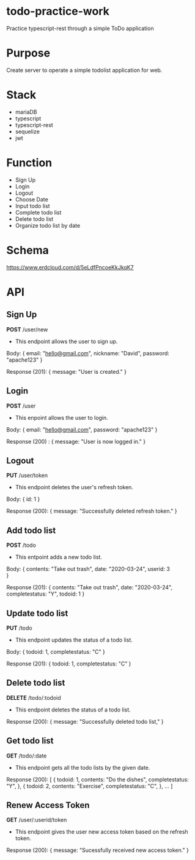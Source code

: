 # todo-practice-work
Practice typescript-rest through a simple ToDo application 

# Purpose

Create server to operate a simple todolist application for web. 

# Stack
- mariaDB
- typescript
- typescript-rest
- sequelize
- jwt

# Function 
- Sign Up
- Login
- Logout
- Choose Date
- Input todo list
- Complete todo list
- Delete todo list
- Organize todo list by date

# Schema
https://www.erdcloud.com/d/5eLdfPncoeKkJkqK7

# API

## Sign Up

**POST** /user/new
- This endpoint allows the user to sign up. 

Body: {
    email: "hello@gmail.com",
    nickname: "David",
    password: "apache123"
}

Response (201): {
    message: "User is created."
}

## Login

**POST** /user
- This enpoint allows the user to login.

Body: {
    email: "hello@gmail.com",
    password: "apache123"
}

Response (200) : {
    message: "User is now logged in."
}

## Logout

**PUT** /user/token
- This endpoint deletes the user's refresh token. 

Body: {
    id: 1
}

Response (200): {
    message: "Successfully deleted refresh token."
}

## Add todo list

**POST** /todo
- This entpoint adds a new todo list. 

Body: {
    contents: "Take out trash",
    date: "2020-03-24",
    userid: 3    
}

Response (201): {
    contents: "Take out trash",
    date: "2020-03-24",
    completestatus: "Y",
    todoid: 1
}

## Update todo list

**PUT** /todo
- This endpoint updates the status of a todo list.

Body: {
    todoid: 1,
    completestatus: "C"
}

Response (201): {
    todoid: 1,
    completestatus: "C"
}

## Delete todo list

**DELETE** /todo/:todoid
- This endpoint deletes the status of a todo list. 

Response (200): {
    message: "Successfully deleted todo list,"
}

## Get todo list

**GET** /todo/:date
- This endpoint gets all the todo lists by the given date. 

Response (200): [
    {
        todoid: 1,
        contents: "Do the dishes",
        completestatus: "Y",
    },
    {
        todoid: 2,
        contents: "Exercise",
        completestatus: "C",
    },
    ...
]

## Renew Access Token

**GET** /user/:userid/token
- This endpoint gives the user new access token based on the refresh token.

Response (200): {
    message: "Sucessfully received new access token."
}



